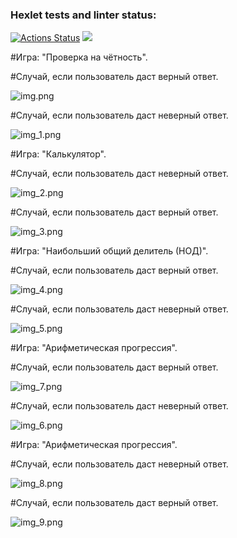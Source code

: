 ### Hexlet tests and linter status:

[![Actions Status](https://github.com/raklovs/java-project-lvl1/workflows/hexlet-check/badge.svg)](https://github.com/raklovs/java-project-lvl1/actions)
<a href="https://codeclimate.com/github/raklovs/java-project-lvl1/maintainability"><img src="https://api.codeclimate.com/v1/badges/88940fc4acaa0ee73fd3/maintainability" /></a>


#Игра: "Проверка на чётность".

#Случай, если пользователь даст верный ответ.

![img.png](src/main/resources/img.png)

#Случай, если пользователь даст неверный ответ.

![img_1.png](src/main/resources/img_1.png)


#Игра: "Калькулятор".

#Случай, если пользователь даст неверный ответ.

![img_2.png](src/main/resources/img_2.png)

#Случай, если пользователь даст верный ответ.

![img_3.png](src/main/resources/img_3.png)


#Игра: "Наибольший общий делитель (НОД)".

#Случай, если пользователь даст верный ответ.

![img_4.png](src/main/resources/img_4.png)

#Случай, если пользователь даст неверный ответ.

![img_5.png](src/main/resources/img_5.png)

#Игра: "Арифметическая прогрессия".

#Случай, если пользователь даст верный ответ.

![img_7.png](src/main/resources/img_7.png)

#Случай, если пользователь даст неверный ответ.

![img_6.png](src/main/resources/img_6.png)


#Игра: "Арифметическая прогрессия".

#Случай, если пользователь даст неверный ответ.

![img_8.png](src/main/resources/img_8.png)

#Случай, если пользователь даст верный ответ.

![img_9.png](src/main/resources/img_9.png)
